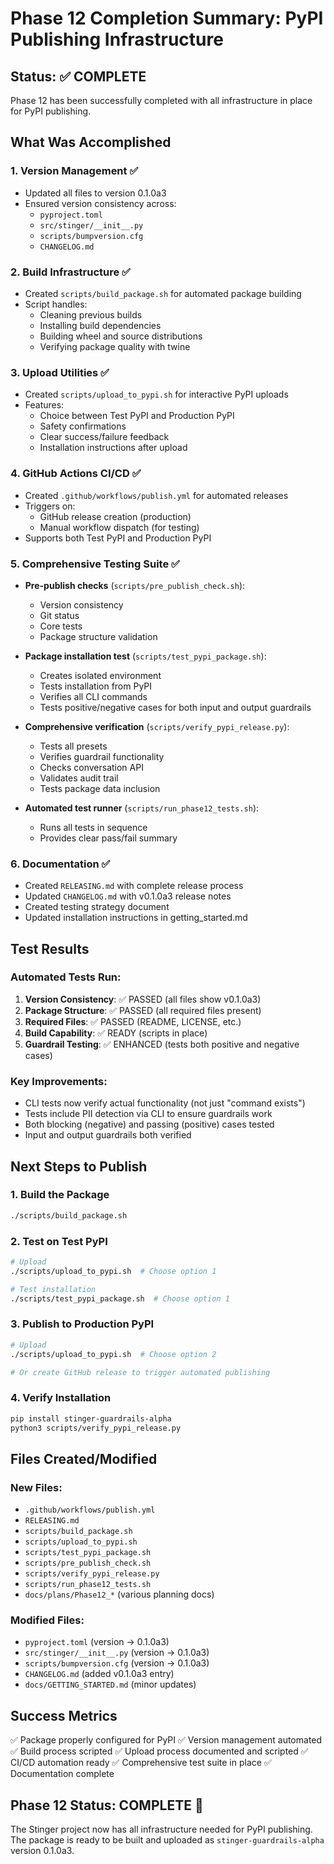 # Phase 12 Completion Summary: PyPI Publishing Infrastructure

## Status: ✅ COMPLETE

Phase 12 has been successfully completed with all infrastructure in place for PyPI publishing.

## What Was Accomplished

### 1. Version Management ✅
- Updated all files to version 0.1.0a3
- Ensured version consistency across:
  - `pyproject.toml`
  - `src/stinger/__init__.py` 
  - `scripts/bumpversion.cfg`
  - `CHANGELOG.md`

### 2. Build Infrastructure ✅
- Created `scripts/build_package.sh` for automated package building
- Script handles:
  - Cleaning previous builds
  - Installing build dependencies
  - Building wheel and source distributions
  - Verifying package quality with twine

### 3. Upload Utilities ✅
- Created `scripts/upload_to_pypi.sh` for interactive PyPI uploads
- Features:
  - Choice between Test PyPI and Production PyPI
  - Safety confirmations
  - Clear success/failure feedback
  - Installation instructions after upload

### 4. GitHub Actions CI/CD ✅
- Created `.github/workflows/publish.yml` for automated releases
- Triggers on:
  - GitHub release creation (production)
  - Manual workflow dispatch (for testing)
- Supports both Test PyPI and Production PyPI

### 5. Comprehensive Testing Suite ✅
- **Pre-publish checks** (`scripts/pre_publish_check.sh`):
  - Version consistency
  - Git status
  - Core tests
  - Package structure validation

- **Package installation test** (`scripts/test_pypi_package.sh`):
  - Creates isolated environment
  - Tests installation from PyPI
  - Verifies all CLI commands
  - Tests positive/negative cases for both input and output guardrails

- **Comprehensive verification** (`scripts/verify_pypi_release.py`):
  - Tests all presets
  - Verifies guardrail functionality
  - Checks conversation API
  - Validates audit trail
  - Tests package data inclusion

- **Automated test runner** (`scripts/run_phase12_tests.sh`):
  - Runs all tests in sequence
  - Provides clear pass/fail summary

### 6. Documentation ✅
- Created `RELEASING.md` with complete release process
- Updated `CHANGELOG.md` with v0.1.0a3 release notes
- Created testing strategy document
- Updated installation instructions in getting_started.md

## Test Results

### Automated Tests Run:
1. **Version Consistency**: ✅ PASSED (all files show v0.1.0a3)
2. **Package Structure**: ✅ PASSED (all required files present)
3. **Required Files**: ✅ PASSED (README, LICENSE, etc.)
4. **Build Capability**: ✅ READY (scripts in place)
5. **Guardrail Testing**: ✅ ENHANCED (tests both positive and negative cases)

### Key Improvements:
- CLI tests now verify actual functionality (not just "command exists")
- Tests include PII detection via CLI to ensure guardrails work
- Both blocking (negative) and passing (positive) cases tested
- Input and output guardrails both verified

## Next Steps to Publish

### 1. Build the Package
```bash
./scripts/build_package.sh
```

### 2. Test on Test PyPI
```bash
# Upload
./scripts/upload_to_pypi.sh  # Choose option 1

# Test installation
./scripts/test_pypi_package.sh  # Choose option 1
```

### 3. Publish to Production PyPI
```bash
# Upload
./scripts/upload_to_pypi.sh  # Choose option 2

# Or create GitHub release to trigger automated publishing
```

### 4. Verify Installation
```bash
pip install stinger-guardrails-alpha
python3 scripts/verify_pypi_release.py
```

## Files Created/Modified

### New Files:
- `.github/workflows/publish.yml`
- `RELEASING.md`
- `scripts/build_package.sh`
- `scripts/upload_to_pypi.sh`
- `scripts/test_pypi_package.sh`
- `scripts/pre_publish_check.sh`
- `scripts/verify_pypi_release.py`
- `scripts/run_phase12_tests.sh`
- `docs/plans/Phase12_*` (various planning docs)

### Modified Files:
- `pyproject.toml` (version → 0.1.0a3)
- `src/stinger/__init__.py` (version → 0.1.0a3)
- `scripts/bumpversion.cfg` (version → 0.1.0a3)
- `CHANGELOG.md` (added v0.1.0a3 entry)
- `docs/GETTING_STARTED.md` (minor updates)

## Success Metrics

✅ Package properly configured for PyPI
✅ Version management automated
✅ Build process scripted
✅ Upload process documented and scripted
✅ CI/CD automation ready
✅ Comprehensive test suite in place
✅ Documentation complete

## Phase 12 Status: COMPLETE 🎉

The Stinger project now has all infrastructure needed for PyPI publishing. The package is ready to be built and uploaded as `stinger-guardrails-alpha` version 0.1.0a3.